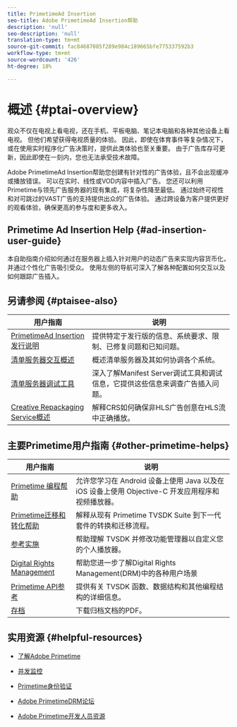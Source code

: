 ```yaml
---
title: PrimetimeAd Insertion
seo-title: Adobe PrimetimeAd Insertion帮助
description: 'null'
seo-description: 'null'
translation-type: tm+mt
source-git-commit: fac84687085f289e984c189665bfe775337592b3
workflow-type: tm+mt
source-wordcount: '426'
ht-degree: 18%

---
```



# 概述 {#ptai-overview}

观众不仅在电视上看电视，还在手机、平板电脑、笔记本电脑和各种其他设备上看电视。 但他们希望获得电视质量的体验。 因此，即使在体育事件等复杂情况下，或在使用实时程序化广告决策时，提供此类体验也至关重要。 由于广告库存可更新，因此即使在一刻内，您也无法承受技术故障。

Adobe PrimetimeAd Insertion帮助您创建有针对性的广告体验，且不会出现缓冲或播放错误。 可以在实时、线性或VOD内容中插入广告。 您还可以利用Primetime与领先广告服务器的现有集成，将复杂性降至最低。 通过始终可视性和对可跳过的VAST广告的支持提供出众的广告体验。 通过跨设备为客户提供更好的观看体验，确保更高的参与度和更多收入。

## Primetime Ad Insertion Help {#ad-insertion-user-guide}

本自助指南介绍如何通过在服务器上插入针对用户的动态广告来实现内容货币化，并通过个性化广告吸引受众。 使用左侧的导航可深入了解各种配置如何交互以及如何跟踪广告插入。

## 另请参阅 {#ptaisee-also}

| 用户指南 | 说明 |
|---|---|
| [PrimetimeAd Insertion发行说明](../release-notes/ptai-19x-release-notes.md) | 提供特定于发行版的信息、系统要求、限制、已修复问题和已知问题。 |
| [清单服务器交互概述](msapi-topics/ms-overview.md) | 概述清单服务器及其如何协调各个系统。 |
| [清单服务器调试工具](manifest-server-debugging-tool.md) | 深入了解Manifest Server调试工具和调试信息，它提供这些信息来调查广告插入问题。 |
| [Creative Repackaging Service概述](creative-repackaging-service/crs-overview.md) | 解释CRS如何确保非HLS广告创意在HLS流中正确播放。 |

## 主要Primetime用户指南 {#other-primetime-helps}

| 用户指南 | 说明 |
|---|---|
| [Primetime 编程帮助](../programming/home.md) | 允许您学习在 Android 设备上使用 Java 以及在 iOS 设备上使用 Objective-C 开发应用程序和视频播放器。 |
| [Primetime迁移和转化帮助](../migration-guides/home.md) | 解释从现有 Primetime TVSDK Suite 到下一代套件的转换和迁移流程。 |
| [参考实施](../android-reference-implementation/home.md) | 帮助理解 TVSDK 并修改功能管理器以自定义您的个人播放器。 |
| [Digital Rights Management](../digital-rights-management/home.md) | 帮助您进一步了解Digital Rights Management(DRM)中的各种用户场景 |
| [Primetime API参考](../reference/api-references.md) | 提供有关 TVSDK 函数、数据结构和其他编程结构的详细信息。 |
| [存档](https://helpx.adobe.com/primetime/archives.html) | 下载归档文档的PDF。 |

## 实用资源 {#helpful-resources}

* [了解Adobe Primetime](https://www.adobe.com/in/marketing/primetime.html)

* [并发监控](https://tve.helpdocsonline.com/concurrency-monitoring-introduction)

* [Primetime身份验证](https://tve.helpdocsonline.com/home)

* [Adobe PrimetimeDRM论坛](https://forums.adobe.com/community/adobe_access)

* [Adobe Primetime开发人员资源](https://www.adobe.com/devnet/primetime.html)